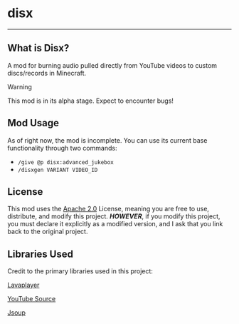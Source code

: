# disx
***
## What is Disx?
A mod for burning audio pulled directly from YouTube videos to custom discs/records in Minecraft.

> [!WARNING]
> This mod is in its alpha stage. Expect to encounter bugs!

## Mod Usage
As of right now, the mod is incomplete. You can use its current base functionality through two commands:
- `/give @p disx:advanced_jukebox`
- `/disxgen VARIANT VIDEO_ID`

## License
This mod uses the [Apache 2.0](https://www.apache.org/licenses/LICENSE-2.0) License, meaning you are free to use, distribute, and modify this project. ***HOWEVER***, if you modify this project, you must declare it explicitly as a modified version, and I ask that you link back to the original project.

## Libraries Used
Credit to the primary libraries used in this project:

[Lavaplayer](https://github.com/lavalink-devs/lavaplayer)

[YouTube Source](https://github.com/lavalink-devs/youtube-source)

[Jsoup](https://github.com/jhy/jsoup)

